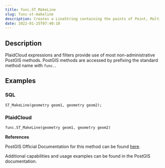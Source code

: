 ```yaml
---
title: func.ST_MakeLine
slug: func-st-makeline
description: Creates a LineString containing the points of Point, MultiPoint, or LineString geometries
date: 2022-01-25T07:40:10
---
```



## Description


PlaidCloud expressions and filters provide use of most non-administrative PostGIS methods. PostGIS methods are accessed by prefixing the standard method name with `func.`.



## Examples


### **SQL**



```
ST_MakeLine(geometry geom1, geometry geom2); 
```


### PlaidCloud



```python
func.ST_MakeLine(geometry geom1, geometry geom2)
```


**References**



PostGIS Official Documentation for this method can be found [here](https://postgis.net/docs/manual-3.1/ST_MakeLine.html).



Additional capabilities and usage examples can be found in the PostGIS documentation.

